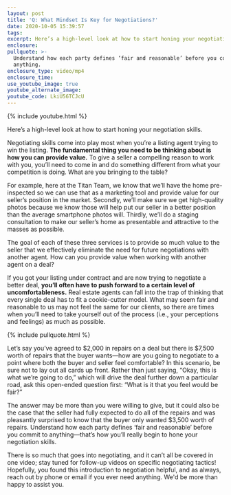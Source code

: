```yaml
---
layout: post
title: 'Q: What Mindset Is Key for Negotiations?'
date: 2020-10-05 15:39:57
tags:
excerpt: Here’s a high-level look at how to start honing your negotiation skills.
enclosure:
pullquote: >-
  Understand how each party defines ‘fair and reasonable’ before you commit to
  anything.
enclosure_type: video/mp4
enclosure_time:
use_youtube_image: true
youtube_alternate_image:
youtube_code: LkiU56TCJcU
---
```


{% include youtube.html %}

Here’s a high-level look at how to start honing your negotiation skills.&nbsp;

Negotiating skills come into play most when you’re a listing agent trying to win the listing. **The fundamental thing you need to be thinking about is how you can provide value.** To give a seller a compelling reason to work with you, you’ll need to come in and do something different from what your competition is doing. What are you bringing to the table?&nbsp;

For example, here at the Titan Team, we know that we’ll have the home pre-inspected so we can use that as a marketing tool and provide value for our seller’s position in the market. Secondly, we’ll make sure we get high-quality photos because we know those will help put our seller in a better position than the average smartphone photos will. Thirdly, we’ll do a staging consultation to make our seller’s home as presentable and attractive to the masses as possible.

The goal of each of these three services is to provide so much value to the seller that we effectively eliminate the need for future negotiations with another agent. How can you provide value when working with another agent on a deal?&nbsp;

If you got your listing under contract and are now trying to negotiate a better deal, **you’ll often have to push forward to a certain level of uncomfortableness.** Real estate agents can fall into the trap of thinking that every single deal has to fit a cookie-cutter model. What may seem fair and reasonable to us may not feel the same for our clients, so there are times when you’ll need to take yourself out of the process (i.e., your perceptions and feelings) as much as possible.

{% include pullquote.html %}

Let’s say you’ve agreed to $2,000 in repairs on a deal but there is $7,500 worth of repairs that the buyer wants—how are you going to negotiate to a point where both the buyer and seller feel comfortable? In this scenario, be sure not to lay out all cards up front. Rather than just saying, “Okay, this is what we’re going to do,” which will drive the deal further down a particular road, ask this open-ended question first: “What is it that you feel would be fair?”&nbsp;

The answer may be more than you were willing to give, but it could also be the case that the seller had fully expected to do all of the repairs and was pleasantly surprised to know that the buyer only wanted $3,500 worth of repairs. Understand how each party defines ‘fair and reasonable’ before you commit to anything—that’s how you’ll really begin to hone your negotiation skills.&nbsp;

There is so much that goes into negotiating, and it can’t all be covered in one video; stay tuned for follow-up videos on specific negotiating tactics\! Hopefully, you found this introduction to negotiation helpful, and as always, reach out by phone or email if you ever need anything. We'd be more than happy to assist you.